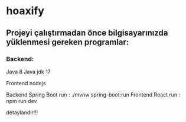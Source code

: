 # hoaxify

## Projeyi çalıştırmadan önce bilgisayarınızda yüklenmesi gereken programlar:
### Backend:
Java 8
Java jdk 17

Frontend
nodejs

Backend Spring Boot run : ./mvnw spring-boot:run
Frontend React run : npm run dev

detaylandır!!!